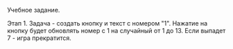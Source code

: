 Учебное задание.

Этап 1.
Задача - создать кнопку и текст с номером "1". Нажатие на кнопку будет обновлять номер с 1 на случайный от 1 до 13.
Если выпадет  7 - игра прекратится.